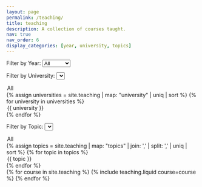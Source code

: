 ```yaml
---
layout: page
permalink: /teaching/
title: teaching
description: A collection of courses taught.
nav: true
nav_order: 6
display_categories: [year, university, topics]
---
```


<!-- Dropdown Filters -->
<div class="filters">
  <label for="filter-year">Filter by Year:</label>
  <select id="filter-year">
    <option value="all">All</option>
    {% assign years = site.teaching | map: "year" | uniq | sort %}
    {% for year in years %}
      <option value="{{ year }}">{{ year }}</option>
    {% endfor %}
  </select>

<label for="filter-university">Filter by University:</label>
<select id="filter-university">

<option value="all">All</option>
{% assign universities = site.teaching | map: "university" | uniq | sort %}
{% for university in universities %}
<option value="{{ university }}">{{ university }}</option>
{% endfor %}
</select>

<label for="filter-topics">Filter by Topic:</label>
<select id="filter-topics">

<option value="all">All</option>
{% assign topics = site.teaching | map: "topics" | join: ',' | split: ',' | uniq | sort %}
{% for topic in topics %}
<option value="{{ topic }}">{{ topic }}</option>
{% endfor %}
</select>

</div>

<!-- Course Listing -->
<div class="row row-cols-1 row-cols-md-3" id="course-list">
  {% for course in site.teaching %}
    {% include teaching.liquid course=course %}
  {% endfor %}
</div>

<!-- JavaScript for Filtering -->
<script>
  document.addEventListener('DOMContentLoaded', function () {
    const yearFilter = document.getElementById('filter-year');
    const universityFilter = document.getElementById('filter-university');
    const topicFilter = document.getElementById('filter-topics');
    const courses = document.querySelectorAll('.course-card');

    function filterCourses() {
      const selectedYear = yearFilter.value;
      const selectedUniversity = universityFilter.value;
      const selectedTopic = topicFilter.value;

      courses.forEach(course => {
        const courseYear = course.getAttribute('data-year');
        const courseUniversity = course.getAttribute('data-university');
        const courseTopics = course.getAttribute('data-topics').split(',');

        const matchesYear = (selectedYear === 'all' || courseYear === selectedYear);
        const matchesUniversity = (selectedUniversity === 'all' || courseUniversity === selectedUniversity);
        const matchesTopic = (selectedTopic === 'all' || courseTopics.includes(selectedTopic));

        if (matchesYear && matchesUniversity && matchesTopic) {
          course.style.display = 'block';
        } else {
          course.style.display = 'none';
        }
      });
    }

    yearFilter.addEventListener('change', filterCourses);
    universityFilter.addEventListener('change', filterCourses);
    topicFilter.addEventListener('change', filterCourses);
  });
</script>
